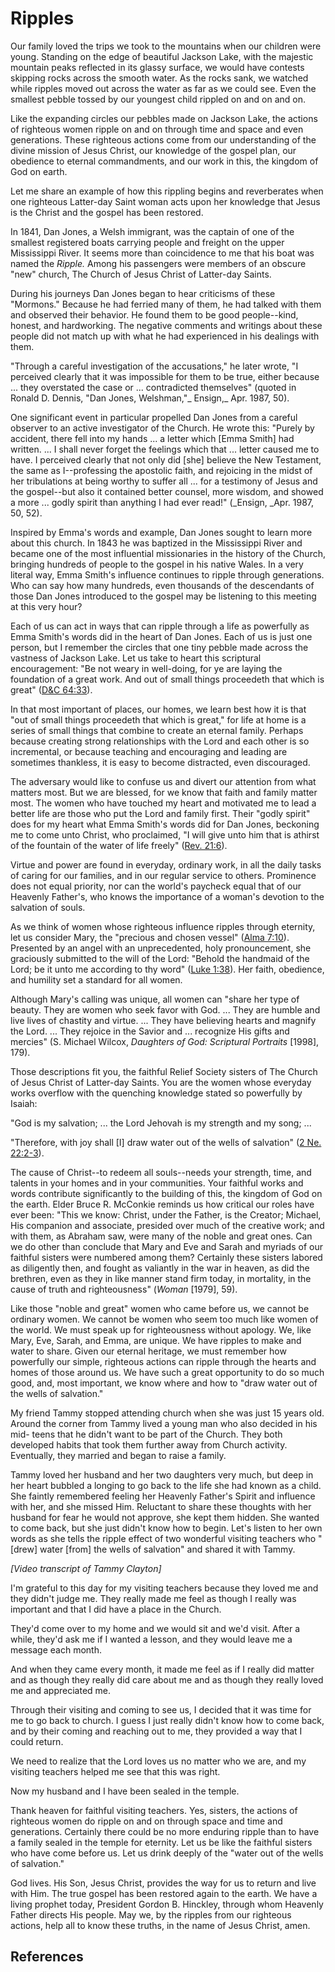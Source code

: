 # Ripples

Our family loved the trips we took to the mountains when our children were
young. Standing on the edge of beautiful Jackson Lake, with the majestic
mountain peaks reflected in its glassy surface, we would have contests
skipping rocks across the smooth water. As the rocks sank, we watched while
ripples moved out across the water as far as we could see. Even the smallest
pebble tossed by our youngest child rippled on and on and on.

Like the expanding circles our pebbles made on Jackson Lake, the actions of
righteous women ripple on and on through time and space and even generations.
These righteous actions come from our understanding of the divine mission of
Jesus Christ, our knowledge of the gospel plan, our obedience to eternal
commandments, and our work in this, the kingdom of God on earth.

Let me share an example of how this rippling begins and reverberates when one
righteous Latter-day Saint woman acts upon her knowledge that Jesus is the
Christ and the gospel has been restored.

In 1841, Dan Jones, a Welsh immigrant, was the captain of one of the smallest
registered boats carrying people and freight on the upper Mississippi River.
It seems more than coincidence to me that his boat was named the _Ripple._
Among his passengers were members of an obscure "new" church, The Church of
Jesus Christ of Latter-day Saints.

During his journeys Dan Jones began to hear criticisms of these "Mormons."
Because he had ferried many of them, he had talked with them and observed
their behavior. He found them to be good people--kind, honest, and
hardworking. The negative comments and writings about these people did not
match up with what he had experienced in his dealings with them.

"Through a careful investigation of the accusations," he later wrote, "I
perceived clearly that it was impossible for them to be true, either because ...
they overstated the case or ... contradicted themselves" (quoted in Ronald D.
Dennis, "Dan Jones, Welshman,"_ Ensign,_ Apr. 1987, 50).

One significant event in particular propelled Dan Jones from a careful
observer to an active investigator of the Church. He wrote this: "Purely by
accident, there fell into my hands ... a letter which [Emma Smith] had written.
... I shall never forget the feelings which that ... letter caused me to have. I
perceived clearly that not only did [she] believe the New Testament, the same
as I--professing the apostolic faith, and rejoicing in the midst of her
tribulations at being worthy to suffer all ... for a testimony of Jesus and the
gospel--but also it contained better counsel, more wisdom, and showed a more ...
godly spirit than anything I had ever read!" (_Ensign, _Apr. 1987, 50, 52).

Inspired by Emma's words and example, Dan Jones sought to learn more about
this church. In 1843 he was baptized in the Mississippi River and became one
of the most influential missionaries in the history of the Church, bringing
hundreds of people to the gospel in his native Wales. In a very literal way,
Emma Smith's influence continues to ripple through generations. Who can say
how many hundreds, even thousands of the descendants of those Dan Jones
introduced to the gospel may be listening to this meeting at this very hour?

Each of us can act in ways that can ripple through a life as powerfully as
Emma Smith's words did in the heart of Dan Jones. Each of us is just one
person, but I remember the circles that one tiny pebble made across the
vastness of Jackson Lake. Let us take to heart this scriptural encouragement:
"Be not weary in well-doing, for ye are laying the foundation of a great work.
And out of small things proceedeth that which is great" ([D&amp;C
64:33](/scriptures/dc-testament/dc/64.33?lang=eng#32)).

In that most important of places, our homes, we learn best how it is that "out
of small things proceedeth that which is great," for life at home is a series
of small things that combine to create an eternal family. Perhaps because
creating strong relationships with the Lord and each other is so incremental,
or because teaching and encouraging and leading are sometimes thankless, it is
easy to become distracted, even discouraged.

The adversary would like to confuse us and divert our attention from what
matters most. But we are blessed, for we know that faith and family matter
most. The women who have touched my heart and motivated me to lead a better
life are those who put the Lord and family first. Their "godly spirit" does
for my heart what Emma Smith's words did for Dan Jones, beckoning me to come
unto Christ, who proclaimed, "I will give unto him that is athirst of the
fountain of the water of life freely" ([Rev.
21:6](/scriptures/nt/rev/21.6?lang=eng#5)).

Virtue and power are found in everyday, ordinary work, in all the daily tasks
of caring for our families, and in our regular service to others. Prominence
does not equal priority, nor can the world's paycheck equal that of our
Heavenly Father's, who knows the importance of a woman's devotion to the
salvation of souls.

As we think of women whose righteous influence ripples through eternity, let
us consider Mary, the "precious and chosen vessel" ([Alma
7:10](/scriptures/bofm/alma/7.10?lang=eng#9)). Presented by an angel with an
unprecedented, holy pronouncement, she graciously submitted to the will of the
Lord: "Behold the handmaid of the Lord; be it unto me according to thy word"
([Luke 1:38](/scriptures/nt/luke/1.38?lang=eng#37)). Her faith, obedience, and
humility set a standard for all women.

Although Mary's calling was unique, all women can "share her type of beauty.
They are women who seek favor with God. ... They are humble and live lives of
chastity and virtue. ... They have believing hearts and magnify the Lord. ... They
rejoice in the Savior and ... recognize His gifts and mercies" (S. Michael
Wilcox, _Daughters of God: Scriptural Portraits_ [1998], 179).

Those descriptions fit you, the faithful Relief Society sisters of The Church
of Jesus Christ of Latter-day Saints. You are the women whose everyday works
overflow with the quenching knowledge stated so powerfully by Isaiah:

"God is my salvation; ... the Lord Jehovah is my strength and my song; ...

"Therefore, with joy shall [I] draw water out of the wells of salvation" ([2
Ne. 22:2-3](/scriptures/bofm/2-ne/22.2-3?lang=eng#1)).

The cause of Christ--to redeem all souls--needs your strength, time, and
talents in your homes and in your communities. Your faithful works and words
contribute significantly to the building of this, the kingdom of God on the
earth. Elder Bruce R. McConkie reminds us how critical our roles have ever
been: "This we know: Christ, under the Father, is the Creator; Michael, His
companion and associate, presided over much of the creative work; and with
them, as Abraham saw, were many of the noble and great ones. Can we do other
than conclude that Mary and Eve and Sarah and myriads of our faithful sisters
were numbered among them? Certainly these sisters labored as diligently then,
and fought as valiantly in the war in heaven, as did the brethren, even as
they in like manner stand firm today, in mortality, in the cause of truth and
righteousness" (_Woman_ [1979], 59).

Like those "noble and great" women who came before us, we cannot be ordinary
women. We cannot be women who seem too much like women of the world. We must
speak up for righteousness without apology. We, like Mary, Eve, Sarah, and
Emma, are unique. We have ripples to make and water to share. Given our
eternal heritage, we must remember how powerfully our simple, righteous
actions can ripple through the hearts and homes of those around us. We have
such a great opportunity to do so much good, and, most important, we know
where and how to "draw water out of the wells of salvation."

My friend Tammy stopped attending church when she was just 15 years old.
Around the corner from Tammy lived a young man who also decided in his mid-
teens that he didn't want to be part of the Church. They both developed habits
that took them further away from Church activity. Eventually, they married and
began to raise a family.

Tammy loved her husband and her two daughters very much, but deep in her heart
bubbled a longing to go back to the life she had known as a child. She faintly
remembered feeling her Heavenly Father's Spirit and influence with her, and
she missed Him. Reluctant to share these thoughts with her husband for fear he
would not approve, she kept them hidden. She wanted to come back, but she just
didn't know how to begin. Let's listen to her own words as she tells the
ripple effect of two wonderful visiting teachers who "[drew] water [from] the
wells of salvation" and shared it with Tammy.

_[Video transcript of Tammy Clayton]_

I'm grateful to this day for my visiting teachers because they loved me and
they didn't judge me. They really made me feel as though I really was
important and that I did have a place in the Church.

They'd come over to my home and we would sit and we'd visit. After a while,
they'd ask me if I wanted a lesson, and they would leave me a message each
month.

And when they came every month, it made me feel as if I really did matter and
as though they really did care about me and as though they really loved me and
appreciated me.

Through their visiting and coming to see us, I decided that it was time for me
to go back to church. I guess I just really didn't know how to come back, and
by their coming and reaching out to me, they provided a way that I could
return.

We need to realize that the Lord loves us no matter who we are, and my
visiting teachers helped me see that this was right.

Now my husband and I have been sealed in the temple.

Thank heaven for faithful visiting teachers. Yes, sisters, the actions of
righteous women do ripple on and on through space and time and generations.
Certainly there could be no more enduring ripple than to have a family sealed
in the temple for eternity. Let us be like the faithful sisters who have come
before us. Let us drink deeply of the "water out of the wells of salvation."

God lives. His Son, Jesus Christ, provides the way for us to return and live
with Him. The true gospel has been restored again to the earth. We have a
living prophet today, President Gordon B. Hinckley, through whom Heavenly
Father directs His people. May we, by the ripples from our righteous actions,
help all to know these truths, in the name of Jesus Christ, amen.

## References


